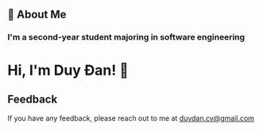 
## 🚀 About Me
### I'm a second-year student majoring in software engineering


# Hi, I'm Duy Đan! 👋


## Feedback

If you have any feedback, please reach out to me at duydan.cv@gmail.com

